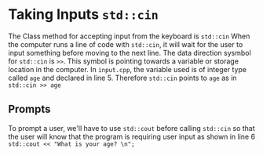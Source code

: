 # Taking Inputs `std::cin`
The Class method for accepting input from the keyboard is `std::cin`
When the computer runs a line of code with `std::cin`, it will wait for the user to input something before moving to the next line. The data direction sysmbol for `std::cin` is `>>`.
This symbol is pointing towards a variable or storage location in the computer. In `input.cpp`, the variable used is of integer type called `age` and declared in line 5. Therefore `std::cin` points to `age` as in `std::cin >> age`

## Prompts
To prompt a user, we'll have to use `std::cout` before calling `std::cin` so that the user will know that the program is requiring user input as shown in line 6 `std::cout << "What is your age? \n";`


